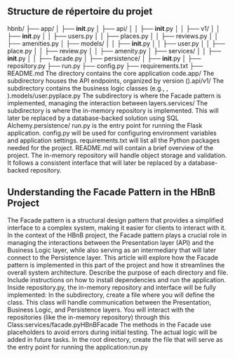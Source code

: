 ## Structure de répertoire du projet
hbnb/
├── app/
│   ├── __init__.py
│   ├── api/
│   │   ├── __init__.py
│   │   ├── v1/
│   │       ├── __init__.py
│   │       ├── users.py
│   │       ├── places.py
│   │       ├── reviews.py
│   │       ├── amenities.py
│   ├── models/
│   │   ├── __init__.py
│   │   ├── user.py
│   │   ├── place.py
│   │   ├── review.py
│   │   ├── amenity.py
│   ├── services/
│   │   ├── __init__.py
│   │   ├── facade.py
│   ├── persistence/
│       ├── __init__.py
│       ├── repository.py
├── run.py
├── config.py
├── requirements.txt
├── README.md
The directory contains the core application code.app/
The subdirectory houses the API endpoints, organized by version ().api/v1/
The subdirectory contains the business logic classes (e.g., , ).models/user.pyplace.py
The subdirectory is where the Facade pattern is implemented, managing the interaction between layers.services/
The subdirectory is where the in-memory repository is implemented. This will later be replaced by a database-backed solution using SQL Alchemy.persistence/
run.py is the entry point for running the Flask application.
config.py will be used for configuring environment variables and application settings.
requirements.txt will list all the Python packages needed for the project.
README.md will contain a brief overview of the project.
The in-memory repository will handle object storage and validation. It follows a consistent interface that will later be replaced by a database-backed repository.
## Understanding the Facade Pattern in the HBnB Project
The Facade pattern is a structural design pattern that provides a simplified interface to a complex system, making it easier for clients to interact with it. In the context of the HBnB project, the Facade pattern plays a crucial role in managing the interactions between the Presentation layer (API) and the Business Logic layer, while also serving as an intermediary that will later connect to the Persistence layer. This article will explore how the Facade pattern is implemented in this part of the project and how it streamlines the overall system architecture.
Describe the purpose of each directory and file.
Include instructions on how to install dependencies and run the application.
Inside repository.py, the in-memory repository and interface will be fully implemented:
In the subdirectory, create a file where you will define the class. This class will handle communication between the Presentation, Business Logic, and Persistence layers. You will interact with the repositories (like the in-memory repository) through this Class:services/facade.pyHBnBFacade
The methods in the Facade use placeholders to avoid errors during initial testing. The actual logic will be added in future tasks.
In the root directory, create the file that will serve as the entry point for running the application:run.py